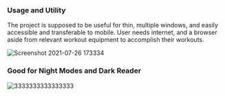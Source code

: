 <h3> Usage and Utility </h3>

The project is supposed to be useful for thin, multiple windows, and easily accessible and transferable to mobile. User needs internet, and a browser aside from relevant workout equipment to accomplish their workouts.


![Screenshot 2021-07-26 173334](https://user-images.githubusercontent.com/29552650/127062433-c4bad9ce-10e4-4c54-b540-aac2f408257b.png)



<h3> Good for Night Modes and Dark Reader </h3>

![3333333333333333](https://user-images.githubusercontent.com/29552650/127062536-392d41ac-9257-4456-b953-d99b2fa594c3.png)
